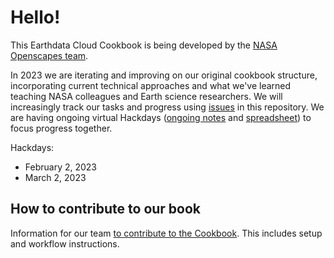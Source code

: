 # Hello! 

This Earthdata Cloud Cookbook is being developed by the [NASA Openscapes team](https://nasa-openscapes.github.io/).

In 2023 we are iterating and improving on our original cookbook structure, incorporating current technical approaches and what we've learned teaching NASA colleagues and Earth science researchers. We will increasingly track our tasks and progress using [issues](https://github.com/nasa-openscapes/earthdata-cloud-cookbook) in this repository. We are having ongoing virtual Hackdays ([ongoing notes](https://docs.google.com/document/d/1fzT-iSFlWZLS38eoPmFseljyMKDQIAc-24qH6QpnRCc/edit) and [spreadsheet](https://docs.google.com/spreadsheets/d/10WC19Rrkq7YM1P3cc6qjI8rm8yi7yiYo/edit#gid=877539921)) to focus progress together.

Hackdays: 

- February 2, 2023
- March 2, 2023


## How to contribute to our book
Information for our team [to contribute to the Cookbook](https://nasa-openscapes.github.io/earthdata-cloud-cookbook/contributing/). This includes setup and workflow instructions. 

